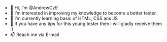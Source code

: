 - 👋 Hi, I’m @AndrewCz9
- 👀 I’m interested in improving my knowledge to become a better tester.
- 🌱 I’m currently learning basic of HTML, CSS ans JS
- 💞️ If you have any tips for this young tester then i will gladly receive them :)
- 📫 Reach me via E-mail

<!---
AndrewCz9/AndrewCz9 is a ✨ special ✨ repository because its `README.md` (this file) appears on your GitHub profile.
You can click the Preview link to take a look at your changes.
--->
